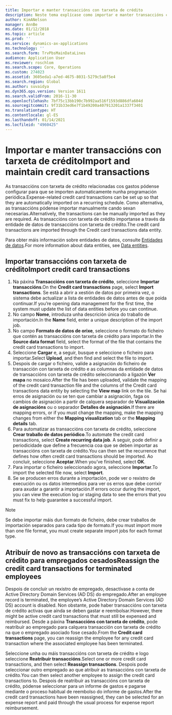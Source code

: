 ```yaml
---
title: Importar e manter transaccións con tarxeta de crédito
description: Neste tema explícase como importar e manter transaccións con tarxeta de crédito relacionadas cos gastos. Estas transaccións pódense configurar para que se importen automaticamente nunha programación recorrente ou se poidan importar manualmente segundo sexan necesarias.
author: KimANelson
manager: AnnBe
ms.date: 01/12/2018
ms.topic: article
ms.prod: ''
ms.service: dynamics-ax-applications
ms.technology: ''
ms.search.form: TrvPbsMainDataLines
audience: Application User
ms.reviewer: roschlom
ms.search.scope: Core, Operations
ms.custom: 274023
ms.assetid: 3605eda1-a7ed-4675-8031-5279c5a8f5e4
ms.search.region: Global
ms.author: suvaidya
ms.dyn365.ops.version: Version 1611
ms.search.validFrom: 2016-11-30
ms.openlocfilehash: 7bf75c13bb190c7b992aa516f1593d886dfa604d
ms.sourcegitcommit: 9f31b33ed6e7f1b49200a407913201a1337f3401
ms.translationtype: HT
ms.contentlocale: gl-ES
ms.lasthandoff: 01/14/2021
ms.locfileid: "4960425"
---
```

# <a name="import-and-maintain-credit-card-transactions"></a><span data-ttu-id="30c0b-104">Importar e manter transaccións con tarxeta de crédito</span><span class="sxs-lookup"><span data-stu-id="30c0b-104">Import and maintain credit card transactions</span></span>

<span data-ttu-id="30c0b-105">As transaccións con tarxeta de crédito relacionadas cos gastos pódense configurar para que se importen automaticamente nunha programación periódica.</span><span class="sxs-lookup"><span data-stu-id="30c0b-105">Expense-related credit card transactions can be set up so that they are automatically imported on a recurring schedule.</span></span> <span data-ttu-id="30c0b-106">Como alternativa, as transaccións pódense importar manualmente cando sexan necesarias.</span><span class="sxs-lookup"><span data-stu-id="30c0b-106">Alternatively, the transactions can be manually imported as they are required.</span></span> <span data-ttu-id="30c0b-107">As transaccións con tarxeta de crédito importanse a través da entidade de datos de transaccións con tarxeta de crédito.</span><span class="sxs-lookup"><span data-stu-id="30c0b-107">The credit card transactions are imported through the Credit card transactions data entity.</span></span>

<span data-ttu-id="30c0b-108">Para obter máis información sobre entidades de datos, consulte [Entidades de datos](https://docs.microsoft.com/dynamics365/fin-ops-core/dev-itpro/data-entities/data-entities).</span><span class="sxs-lookup"><span data-stu-id="30c0b-108">For more information about data entities, see [Data entities](https://docs.microsoft.com/dynamics365/fin-ops-core/dev-itpro/data-entities/data-entities).</span></span>

## <a name="import-credit-card-transactions"></a><span data-ttu-id="30c0b-109">Importar transaccións con tarxeta de crédito</span><span class="sxs-lookup"><span data-stu-id="30c0b-109">Import credit card transactions</span></span>

1. <span data-ttu-id="30c0b-110">Na páxina **Transaccións con tarxeta de crédito**, seleccione **Importar transaccións**.</span><span class="sxs-lookup"><span data-stu-id="30c0b-110">On the **Credit card transactions** page, select **Import transactions**.</span></span> <span data-ttu-id="30c0b-111">Se está a abrir a xestión de datos por primeira vez, o sistema debe actualizar a lista de entidades de datos antes de que poida continuar.</span><span class="sxs-lookup"><span data-stu-id="30c0b-111">If you’re opening data management for the first time, the system must update the list of data entities before you can continue.</span></span>
2. <span data-ttu-id="30c0b-112">No campo **Nome**, introduza unha descrición única do traballo de importación.</span><span class="sxs-lookup"><span data-stu-id="30c0b-112">In the **Name** field, enter a unique description of the import job.</span></span>
3. <span data-ttu-id="30c0b-113">No campo **Formato de datos de orixe**, seleccione o formato do ficheiro que contén as transaccións con tarxeta de crédito para importar.</span><span class="sxs-lookup"><span data-stu-id="30c0b-113">In the **Source data format** field, select the format of the file that contains the credit card transactions to import.</span></span>
4. <span data-ttu-id="30c0b-114">Seleccione **Cargar** e, a seguir, busque e seleccione o ficheiro para importar.</span><span class="sxs-lookup"><span data-stu-id="30c0b-114">Select **Upload**, and then find and select the file to import.</span></span>
5. <span data-ttu-id="30c0b-115">Despois de cargar o ficheiro, valide a asignación do ficheiro de transacción con tarxeta de crédito e as columnas da entidade de datos de transaccións con tarxeta de crédito seleccionando a ligazón **Ver mapa** no mosaico.</span><span class="sxs-lookup"><span data-stu-id="30c0b-115">After the file has been uploaded, validate the mapping of the credit card transaction file and the columns of the Credit card transactions data entity by selecting the **View map** link on the tile.</span></span> <span data-ttu-id="30c0b-116">Se hai erros de asignación ou se ten que cambiar a asignación, faga os cambios de asignación a partir de calquera separador de **Visualización de asignacións** ou o separador **Detalles de asignación**.</span><span class="sxs-lookup"><span data-stu-id="30c0b-116">If there are mapping errors, or if you must change the mapping, make the mapping changes from either the **Mapping visualization** tab or the **Mapping details** tab.</span></span>
6. <span data-ttu-id="30c0b-117">Para automatizar as transaccións con tarxeta de crédito, seleccione **Crear traballo de datos periódico**.</span><span class="sxs-lookup"><span data-stu-id="30c0b-117">To automate the credit card transactions, select **Create recurring data job**.</span></span> <span data-ttu-id="30c0b-118">A seguir, pode definir a periodicidade que define a frecuencia coa que se deben importar as transaccións con tarxeta de crédito.</span><span class="sxs-lookup"><span data-stu-id="30c0b-118">You can then set the recurrence that defines how often credit card transactions should be imported.</span></span> <span data-ttu-id="30c0b-119">Ao concluír, seleccione **Aceptar**.</span><span class="sxs-lookup"><span data-stu-id="30c0b-119">When you’ve finished, select **OK**.</span></span>
7. <span data-ttu-id="30c0b-120">Para importar o ficheiro seleccionado agora, seleccione **Importar**.</span><span class="sxs-lookup"><span data-stu-id="30c0b-120">To import the selected file now, select **Import**.</span></span>
8. <span data-ttu-id="30c0b-121">Se se producen erros durante a importación, pode ver o rexistro de execución ou os datos intermedios para ver os erros que debe corrixir para axudar a garantir a importación.</span><span class="sxs-lookup"><span data-stu-id="30c0b-121">If errors occur during the import, you can view the execution log or staging data to see the errors that you must fix to help guarantee a successful import.</span></span>

> [!NOTE]
> <span data-ttu-id="30c0b-122">Se debe importar máis dun formato de ficheiro, debe crear traballos de importación separados para cada tipo de formato.</span><span class="sxs-lookup"><span data-stu-id="30c0b-122">If you must import more than one file format, you must create separate import jobs for each format type.</span></span>

## <a name="reassign-the-credit-card-transactions-for-terminated-employees"></a><span data-ttu-id="30c0b-123">Atribuír de novo as transaccións con tarxeta de crédito para empregados cesados</span><span class="sxs-lookup"><span data-stu-id="30c0b-123">Reassign the credit card transactions for terminated employees</span></span>

<span data-ttu-id="30c0b-124">Despois de concluír un rexistro de empregado, desactívase a conta de Active Directory Domain Services (AD DS) do empregado.</span><span class="sxs-lookup"><span data-stu-id="30c0b-124">After an employee record is terminated, the employee’s Active Directory Domain Services (AD DS) account is disabled.</span></span> <span data-ttu-id="30c0b-125">Non obstante, pode haber transaccións con tarxeta de crédito activas que aínda se deben gastar e reembolsar.</span><span class="sxs-lookup"><span data-stu-id="30c0b-125">However, there might be active credit card transactions that must still be expensed and reimbursed.</span></span> <span data-ttu-id="30c0b-126">Desde a páxina **Transaccións con tarxeta de crédito**, pode reatribuír ao empregado para calquera transacción con tarxeta de crédito na que o empregado asociado fose cesado.</span><span class="sxs-lookup"><span data-stu-id="30c0b-126">From the **Credit card transactions** page, you can reassign the employee for any credit card transaction where the associated employee has been terminated.</span></span>

<span data-ttu-id="30c0b-127">Seleccione unha ou máis transaccións con tarxeta de crédito e logo seleccione **Reatribuír transaccións**.</span><span class="sxs-lookup"><span data-stu-id="30c0b-127">Select one or more credit card transactions, and then select **Reassign transactions**.</span></span> <span data-ttu-id="30c0b-128">Despois pode seleccionar outro empregado ao que atribuír as transaccións con tarxeta de crédito.</span><span class="sxs-lookup"><span data-stu-id="30c0b-128">You can then select another employee to assign the credit card transactions to.</span></span> <span data-ttu-id="30c0b-129">Despois de reatribuír as transaccións con tarxeta de crédito, pódense seleccionar para un informe de gastos e pagarse mediante o proceso habitual de reembolso do informe de gastos.</span><span class="sxs-lookup"><span data-stu-id="30c0b-129">After the credit card transactions have been reassigned, they can be selected for an expense report and paid through the usual process for expense report reimbursement.</span></span>
